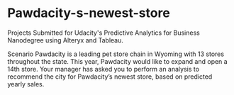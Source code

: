 # Pawdacity-s-newest-store
Projects Submitted for Udacity's Predictive Analytics for Business Nanodegree using Alteryx and Tableau.

Scenario
Pawdacity is a leading pet store chain in Wyoming with 13 stores throughout the state. This year, Pawdacity would like to expand and open a 14th store. Your manager has asked you to perform an analysis to recommend the city for Pawdacity’s newest store, based on predicted yearly sales.
